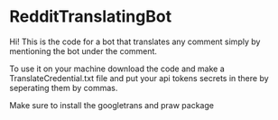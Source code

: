 # RedditTranslatingBot
Hi! This is the code for a bot that translates any comment simply by mentioning the bot under the comment.

To use it on your machine download the code and make a TranslateCredential.txt file and put your api tokens secrets in there by seperating them by commas.

Make sure to install the googletrans and praw package
